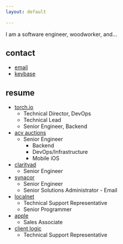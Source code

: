 ```yaml
---
layout: default

---
```

I am a software engineer, woodworker, and...

## contact

* [email](mailto:natefanaro@gmail.com)
* [keybase](https://keybase.io/natefanaro)

## resume

* [torch.io](https://torch.io "torch.io")
  * Technical Director, DevOps
  * Technical Lead
  * Senior Engineer, Backend
* [acv auctions](https://acvauctions.com)
  * Senior Engineer
    * Backend
    * DevOps/Infrastructure
    * Mobile iOS
* [clarityad](https://clarityad.com)
  * Senior Engineer
* [synacor](https://synacor.com)
  * Senior Engineer
  * Senior Solutions Administrator - Email
* [localnet](https://localnet.com)
  * Technical Support Representative
  * Senior Programmer
* [apple](https://apple.com)
  * Sales Associate
* [client logic](#)
  * Technical Support Representative